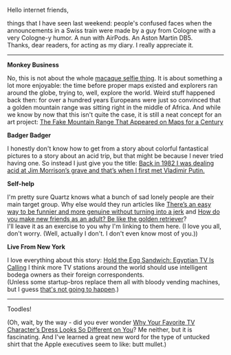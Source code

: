 Hello internet friends,

things that I have seen last weekend: people's confused faces when the announcements in a Swiss train were made by a guy from Cologne with a very Cologne-y humor. A nun with AirPods. An Aston Martin DB5.  
Thanks, dear readers, for acting as my diary. I really appreciate it.

---

**Monkey Business**

No, this is not about the whole [macaque selfie thing](https://en.wikipedia.org/wiki/Monkey_selfie_copyright_dispute). It is about something a lot more enjoyable: the time before proper maps existed and explorers ran around the globe, trying to, well, explore the world. Weird stuff happened back then: for over a hundred years Europeans were just so convinced that a golden mountain range was sitting right in the middle of Africa. And while we know by now that this isn't quite the case, it is still a neat concept for an art project: [The Fake Mountain Range That Appeared on Maps for a Century](https://www.wired.com/story/the-fake-mountain-range-that-appeared-on-maps-for-a-century/)  

**Badger Badger**

I honestly don't know how to get from a story about colorful fantastical pictures to a story about an acid trip, but that might be because I never tried having one. So instead I just give you the title: [Back in 1982 I was dealing acid at Jim Morrison’s grave and that’s when I first met Vladimir Putin.](https://www.dailykos.com/stories/2017/9/10/1697580/-Back-in-1982-I-was-selling-acid-at-Jim-Morrison-s-grave-that-s-when-I-first-met-Vladimir-Putin)  

**Self-help**

I'm pretty sure Quartz knows what a bunch of sad lonely people are their main target group. Why else would they run articles like [There’s an easy way to be funnier and more genuine without turning into a jerk](https://qz.com/950935/theres-an-easy-way-to-be-funnier-and-more-genuine-without-turning-into-a-jerk/) and [How do you make new friends as an adult? Be like the golden retriever](https://qz.com/887413/how-do-you-make-new-friends-as-an-adult-be-like-the-golden-retriever/)?  
I'll leave it as an exercise to you why I'm linking to them here. (I love you all, don't worry. (Well, actually I don't. I don't even know most of you.))

**Live From New York**

I love everything about this story: [Hold the Egg Sandwich:
Egyptian TV Is Calling](https://www.nytimes.com/2017/09/16/nyregion/hatem-el-gamasy-bodega-television-egypt-pundit.html) I think more TV stations around the world should use intelligent bodega owners as their foreign correspondents.  
(Unless some startup-bros replace them all with bloody vending machines, but I guess [that's not going to happen](https://www.eater.com/2017/9/13/16302386/bodega-startup-corner-store-silicon-valley).)

---

Toodles!

(Oh, wait, by the way - did you ever wonder [Why Your Favorite TV Character’s Dress Looks So Different on You](https://www.racked.com/2017/9/15/16227002/tv-clothes-dont-fit-tailor)? Me neither, but it is fascinating. And I've learned a great new word for the type of untucked shirt that the Apple executives seem to like: butt mullet.)
